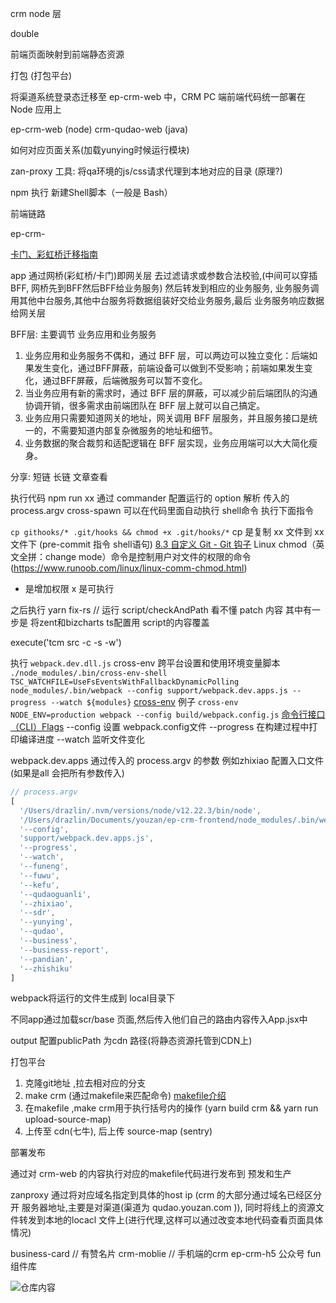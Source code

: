 crm node 层

double

前端页面映射到前端静态资源

打包 (打包平台)

将渠道系统登录态迁移至 ep-crm-web 中，CRM PC 端前端代码统一部署在 Node 应用上

ep-crm-web (node)
crm-qudao-web (java)

如何对应页面关系(加载yunying时候运行模块)

zan-proxy 工具: 将qa环境的js/css请求代理到本地对应的目录 (原理?)

npm 执行 新建Shell脚本（一般是 Bash）

前端链路

ep-crm-

[卡门、彩虹桥迁移指南](https://doc.qima-inc.com/pages/viewpage.action?pageId=302705326)

app 通过网桥(彩虹桥/卡门)即网关层 去过滤请求或参数合法校验,(中间可以穿插 BFF, 网桥先到BFF然后BFF给业务服务) 然后转发到相应的业务服务, 业务服务调用其他中台服务,其他中台服务将数据组装好交给业务服务,最后 业务服务响应数据给网关层

BFF层: 主要调节 业务应用和业务服务

1. 业务应用和业务服务不偶和，通过 BFF 层，可以两边可以独立变化：后端如果发生变化，通过BFF屏蔽，前端设备可以做到不受影响；前端如果发生变化，通过BFF屏蔽，后端微服务可以暂不变化。
2. 当业务应用有新的需求时，通过 BFF 层的屏蔽，可以减少前后端团队的沟通协调开销，很多需求由前端团队在 BFF 层上就可以自己搞定。
3. 业务应用只需要知道网关的地址，网关调用 BFF 层服务，并且服务接口是统一的，不需要知道内部复杂微服务的地址和细节。
4. 业务数据的聚合裁剪和适配逻辑在 BFF 层实现，业务应用端可以大大简化瘦身。

分享:
短链 长链
文章查看

执行代码 npm run xx
通过 commander 配置运行的 option
解析 传入的 process.argv
cross-spawn 可以在代码里面自动执行 shell命令
执行下面指令

`cp githooks/* .git/hooks && chmod +x .git/hooks/*`
cp 是复制 xx 文件到 xx文件下 (pre-commit 指令  shell语句)
[8.3 自定义 Git - Git 钩子](https://git-scm.com/book/zh/v2/%E8%87%AA%E5%AE%9A%E4%B9%89-Git-Git-%E9%92%A9%E5%AD%90)
Linux chmod（英文全拼：change mode）命令是控制用户对文件的权限的命令(https://www.runoob.com/linux/linux-comm-chmod.html)
+ 是增加权限 x 是可执行

之后执行 yarn fix-rs // 运行 script/checkAndPath
看不懂  patch 内容
其中有一步是 将zent和bizcharts ts配置用 script的内容覆盖

execute('tcm src -c -s -w')

执行 `webpack.dev.dll.js`
cross-env 跨平台设置和使用环境变量脚本 `./node_modules/.bin/cross-env-shell TSC_WATCHFILE=UseFsEventsWithFallbackDynamicPolling node_modules/.bin/webpack --config support/webpack.dev.apps.js --progress --watch ${modules}`
[cross-env](https://juejin.cn/post/6844903955898564621)
例子 `cross-env NODE_ENV=production webpack --config build/webpack.config.js`
[命令行接口（CLI）Flags](https://webpack.docschina.org/api/cli/)
--config  设置 webpack.config文件
--progress 在构建过程中打印编译进度
--watch 监听文件变化

webpack.dev.apps 通过传入的 process.argv 的参数 例如zhixiao 配置入口文件 (如果是all 会把所有参数传入)

```js
// process.argv
[
  '/Users/drazlin/.nvm/versions/node/v12.22.3/bin/node',
  '/Users/drazlin/Documents/youzan/ep-crm-frontend/node_modules/.bin/webpack',
  '--config',
  'support/webpack.dev.apps.js',
  '--progress',
  '--watch',
  '--funeng',
  '--fuwu',
  '--kefu',
  '--qudaoguanli',
  '--zhixiao',
  '--sdr',
  '--yunying',
  '--qudao',
  '--business',
  '--business-report',
  '--pandian',
  '--zhishiku'
]
```
webpack将运行的文件生成到 local目录下

不同app通过加载scr/base 页面,然后传入他们自己的路由内容传入App.jsx中

output 配置publicPath 为cdn 路径(将静态资源托管到CDN上)


打包平台
1. 克隆git地址 ,拉去相对应的分支
2. make crm (通过makefile来匹配命令) [makefile介绍](https://seisman.github.io/how-to-write-makefile/introduction.html)
3. 在makefile ,make crm用于执行括号内的操作  (yarn build crm && yarn run upload-source-map)
4. 上传至 cdn(七牛), 后上传 source-map (sentry)

部署发布

通过对 crm-web 的内容执行对应的makefile代码进行发布到 预发和生产

zanproxy
通过将对应域名指定到具体的host ip (crm 的大部分通过域名已经区分开 服务器地址,主要是对渠道(渠道为 qudao.youzan.com )), 同时将线上的资源文件转发到本地的locacl 文件上(进行代理,这样可以通过改变本地代码查看页面具体情况)

business-card // 有赞名片
crm-moblie // 手机端的crm
ep-crm-h5 公众号
fun 组件库

![仓库内容](gitlab.png)
